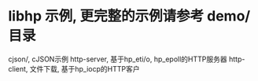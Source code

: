 # libhp 示例, 更完整的示例请参考 demo/ 目录

cjson/, cJSON示例
http-server, 基于hp_eti/o, hp_epoll的HTTP服务器
http-client, 文件下载, 基于hp_iocp的HTTP客户
